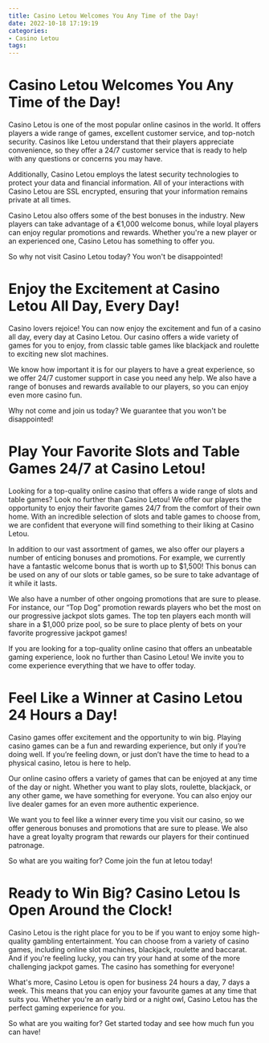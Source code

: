 ```yaml
---
title: Casino Letou Welcomes You Any Time of the Day!
date: 2022-10-18 17:19:19
categories:
- Casino Letou
tags:
---
```



#  Casino Letou Welcomes You Any Time of the Day!

Casino Letou is one of the most popular online casinos in the world. It offers players a wide range of games, excellent customer service, and top-notch security. Casinos like Letou understand that their players appreciate convenience, so they offer a 24/7 customer service that is ready to help with any questions or concerns you may have.

Additionally, Casino Letou employs the latest security technologies to protect your data and financial information. All of your interactions with Casino Letou are SSL encrypted, ensuring that your information remains private at all times.

Casino Letou also offers some of the best bonuses in the industry. New players can take advantage of a €1,000 welcome bonus, while loyal players can enjoy regular promotions and rewards. Whether you're a new player or an experienced one, Casino Letou has something to offer you.

So why not visit Casino Letou today? You won't be disappointed!

#  Enjoy the Excitement at Casino Letou All Day, Every Day!

Casino lovers rejoice! You can now enjoy the excitement and fun of a casino all day, every day at Casino Letou. Our casino offers a wide variety of games for you to enjoy, from classic table games like blackjack and roulette to exciting new slot machines.

We know how important it is for our players to have a great experience, so we offer 24/7 customer support in case you need any help. We also have a range of bonuses and rewards available to our players, so you can enjoy even more casino fun.

Why not come and join us today? We guarantee that you won't be disappointed!

#  Play Your Favorite Slots and Table Games 24/7 at Casino Letou!

Looking for a top-quality online casino that offers a wide range of slots and table games? Look no further than Casino Letou! We offer our players the opportunity to enjoy their favorite games 24/7 from the comfort of their own home. With an incredible selection of slots and table games to choose from, we are confident that everyone will find something to their liking at Casino Letou.

In addition to our vast assortment of games, we also offer our players a number of enticing bonuses and promotions. For example, we currently have a fantastic welcome bonus that is worth up to $1,500! This bonus can be used on any of our slots or table games, so be sure to take advantage of it while it lasts.

We also have a number of other ongoing promotions that are sure to please. For instance, our “Top Dog” promotion rewards players who bet the most on our progressive jackpot slots games. The top ten players each month will share in a $1,000 prize pool, so be sure to place plenty of bets on your favorite progressive jackpot games!

If you are looking for a top-quality online casino that offers an unbeatable gaming experience, look no further than Casino Letou! We invite you to come experience everything that we have to offer today.

#  Feel Like a Winner at Casino Letou 24 Hours a Day!

Casino games offer excitement and the opportunity to win big. Playing casino games can be a fun and rewarding experience, but only if you’re doing well. If you’re feeling down, or just don’t have the time to head to a physical casino, letou is here to help.

Our online casino offers a variety of games that can be enjoyed at any time of the day or night. Whether you want to play slots, roulette, blackjack, or any other game, we have something for everyone. You can also enjoy our live dealer games for an even more authentic experience.

We want you to feel like a winner every time you visit our casino, so we offer generous bonuses and promotions that are sure to please. We also have a great loyalty program that rewards our players for their continued patronage.

So what are you waiting for? Come join the fun at letou today!

#  Ready to Win Big? Casino Letou Is Open Around the Clock!

Casino Letou is the right place for you to be if you want to enjoy some high-quality gambling entertainment. You can choose from a variety of casino games, including online slot machines, blackjack, roulette and baccarat. And if you're feeling lucky, you can try your hand at some of the more challenging jackpot games. The casino has something for everyone!

What's more, Casino Letou is open for business 24 hours a day, 7 days a week. This means that you can enjoy your favourite games at any time that suits you. Whether you're an early bird or a night owl, Casino Letou has the perfect gaming experience for you.

So what are you waiting for? Get started today and see how much fun you can have!